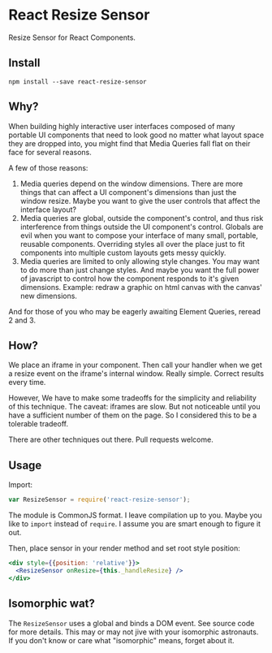 # React Resize Sensor

Resize Sensor for React Components.

## Install

```
npm install --save react-resize-sensor
```

## Why?

When building highly interactive user interfaces composed of many portable
UI components that need to look good no matter what layout space they are
dropped into, you might find that Media Queries fall flat on their face for
several reasons.

A few of those reasons:

1. Media queries depend on the window dimensions. There are more things that can
  affect a UI component's dimensions than just the window resize. Maybe you want
  to give the user controls that affect the interface layout?
2. Media queries are global, outside the component's control, and thus risk
  interference from things outside the UI component's control. Globals are evil
  when you want to compose your interface of many small, portable, reusable
  components. Overriding styles all over the place just to fit components into
  multiple custom layouts gets messy quickly.
3. Media queries are limited to only allowing style changes. You may want to do
  more than just change styles. And maybe you want the full power of javascript
  to control how the component responds to it's given dimensions. Example:
  redraw a graphic on html canvas with the canvas' new dimensions.

And for those of you who may be eagerly awaiting Element Queries, reread 2 and 3.

## How?

We place an iframe in your component. Then call your handler when we get a
resize event on the iframe's internal window. Really simple. Correct results
every time.

However, We have to make some tradeoffs for the simplicity and reliability of
this technique. The caveat: iframes are slow. But not noticeable until you have
a sufficient number of them on the page. So I considered this to be a tolerable
tradeoff.

There are other techniques out there. Pull requests welcome.

## Usage

Import:

```javascript
var ResizeSensor = require('react-resize-sensor');
```

The module is CommonJS format. I leave compilation up to you. Maybe you like to
`import` instead of `require`. I assume you are smart enough to figure it out.

Then, place sensor in your render method and set root style position:

```jsx
<div style={{position: 'relative'}}>
  <ResizeSensor onResize={this._handleResize} />
</div>
```

## Isomorphic wat?

The `ResizeSensor` uses a global and binds a DOM event. See source code for more
details. This may or may not jive with your isomorphic astronauts. If you don't
know or care what "isomorphic" means, forget about it.

